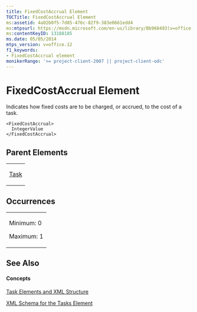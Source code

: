 ```yaml
---
title: FixedCostAccrual Element
TOCTitle: FixedCostAccrual Element
ms:assetid: 4a02b0f5-7d85-476c-82f9-383e0661edd4
ms:mtpsurl: https://msdn.microsoft.com/en-us/library/Bb968493(v=office.12)
ms:contentKeyID: 13188185
ms.date: 05/05/2014
mtps_version: v=office.12
f1_keywords:
- FixedCostAccrual element
monikerRange: '>= project-client-2007 || project-client-odc'
---
```


# FixedCostAccrual Element




Indicates how fixed costs are to be charged, or accrued, to the cost of a task.

    <FixedCostAccrual>
      IntegerValue
    </FixedCostAccrual>

## Parent Elements

<table>
<colgroup>
<col style="width: 100%" />
</colgroup>
<tbody>
<tr class="odd">
<td><p><a href="bb968487(v=office.12).md">Task</a></p></td>
</tr>
</tbody>
</table>

## Occurrences

<table>
<colgroup>
<col style="width: 100%" />
</colgroup>
<tbody>
<tr class="odd">
<td><p>Minimum: 0</p>
<p>Maximum: 1</p></td>
</tr>
</tbody>
</table>

## See Also

#### Concepts

[Task Elements and XML Structure](bb968475\(v=office.12\).md)

[XML Schema for the Tasks Element](bb968415\(v=office.12\).md)

